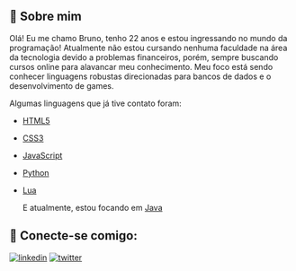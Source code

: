 
## 🚀 Sobre mim
Olá! Eu me chamo Bruno, tenho 22 anos e estou ingressando no mundo da programação! Atualmente não estou cursando nenhuma faculdade na área da tecnologia devido a problemas financeiros, porém, sempre buscando cursos online para alavancar meu conhecimento. 
Meu foco está sendo conhecer linguagens robustas direcionadas para bancos de dados e o desenvolvimento de games.

Algumas linguagens que já tive contato foram: 

* [HTML5](https://developer.mozilla.org/pt-BR/docs/Web/HTML/Element)
* [CSS3](https://developer.mozilla.org/pt-BR/docs/Web/CSS)
* [JavaScript](https://developer.mozilla.org/pt-BR/docs/Web/JavaScript)
* [Python](https://docs.python.org/pt-br/3/tutorial/)
* [Lua](https://www.lua.org/manual/5.1/pt/manual.html)

  E atualmente, estou focando em [Java](https://docs.oracle.com/en/java/)


## 🔗 Conecte-se comigo: 

[![linkedin](https://img.shields.io/badge/linkedin-0A66C2?style=for-the-badge&logo=linkedin&logoColor=white)](https://www.linkedin.com/in/bruno-vasconcellos-289685305/)
[![twitter](https://img.shields.io/badge/twitter-1DA1F2?style=for-the-badge&logo=twitter&logoColor=white)](https://x.com/Dubala__?t=T4IHyJap1d70MNysTbikkw&s=09)

